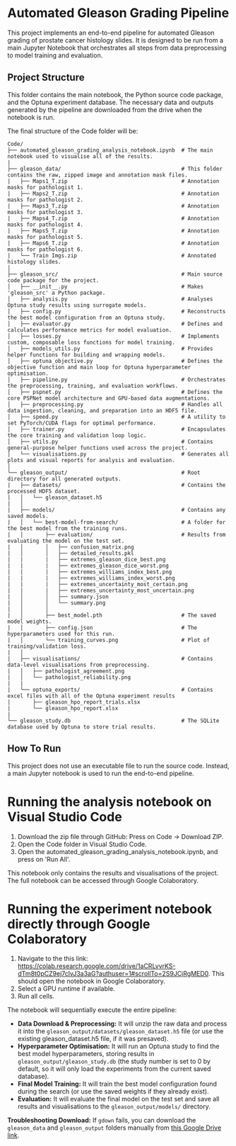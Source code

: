 # Automated Gleason Grading Pipeline

This project implements an end-to-end pipeline for automated Gleason grading of prostate cancer histology slides. It is designed to be run from a main Jupyter Notebook that orchestrates all steps from data preprocessing to model training and evaluation.

## Project Structure

This folder contains the main notebook, the Python source code package, and the Optuna experiment database. The necessary data and outputs generated by the pipeline are downloaded from the drive when the notebook is run.

The final structure of the Code folder will be:

```
Code/
├── automated_gleason_grading_analysis_notebook.ipynb  # The main notebook used to visualise all of the results.
|
├── gleason_data/                                      # This folder contains the raw, zipped image and annotation mask files.
|   ├── Maps1_T.zip                                    # Annotation masks for pathologist 1.
|   ├── Maps2_T.zip                                    # Annotation masks for pathologist 2.
|   ├── Maps3_T.zip                                    # Annotation masks for pathologist 3.
|   ├── Maps4_T.zip                                    # Annotation masks for pathologist 4.
|   ├── Maps5_T.zip                                    # Annotation masks for pathologist 5.
|   ├── Maps6_T.zip                                    # Annotation masks for pathologist 6.
|   └── Train Imgs.zip                                 # Annotated histology slides.
│
├── gleason_src/                                       # Main source code package for the project.
│   ├── __init__.py                                    # Makes 'gleason_src' a Python package.
│   ├── analysis.py                                    # Analyses Optuna study results using surrogate models.
│   ├── config.py                                      # Reconstructs the best model configuration from an Optuna study.
│   ├── evaluator.py                                   # Defines and calculates performance metrics for model evaluation.
│   ├── losses.py                                      # Implements custom, composable loss functions for model training.
│   ├── models_utils.py                                # Provides helper functions for building and wrapping models.
│   ├── optuna_objective.py                            # Defines the objective function and main loop for Optuna hyperparameter optimisation.
│   ├── pipeline.py                                    # Orchestrates the preprocessing, training, and evaluation workflows.
│   ├── pspnet.py                                      # Defines the core PSPNet model architecture and GPU-based data augmentations.
│   ├── preprocessing.py                               # Handles all data ingestion, cleaning, and preparation into an HDF5 file.
│   ├── speed.py                                       # A utility to set PyTorch/CUDA flags for optimal performance.
│   ├── trainer.py                                     # Encapsulates the core training and validation loop logic.
│   ├── utils.py                                       # Contains general-purpose helper functions used across the project.
│   └── visualisations.py                              # Generates all plots and visual reports for analysis and evaluation.
│
└── gleason_output/                                    # Root directory for all generated outputs.
|   ├── datasets/                                      # Contains the processed HDF5 dataset.
|   │   └── gleason_dataset.h5
|   │
|   ├── models/                                        # Contains any saved models.
|   │   └── best-model-from-search/                    # A folder for the best model from the training runs.
|   │       ├── evaluation/                            # Results from evaluating the model on the test set.
|   │       │   ├── confusion_matrix.png
|   │       │   ├── detailed_results.pkl
|   |       |   ├── extremes_gleason_dice_best.png
|   |       |   ├── extremes_gleason_dice_worst.png
|   |       |   ├── extremes_williams_index_best.png
|   |       |   ├── extremes_williams_index_worst.png
|   |       |   ├── extremes_uncertainty_most_certain.png
|   |       |   ├── extremes_uncertainty_most_uncertain.png
|   │       │   ├── summary.json
|   │       │   └── summary.png
|   │       │
|   │       ├── best_model.pth                         # The saved model weights.
|   │       ├── config.json                            # The hyperparameters used for this run.
|   │       └── training_curves.png                    # Plot of training/validation loss.
|   │
|   ├── visualisations/                                # Contains data-level visualisations from preprocessing.
|   │   ├── pathologist_agreement.png
|   │   └── pathologist_reliability.png
|   |
|   └── optuna_exports/                                # Contains excel files with all of the Optuna experiment results
|       ├── gleason_hpo_report_trials.xlsx
|       └── gleason_hpo_report.xlsx
|
└── gleason_study.db                                   # The SQLite database used by Optuna to store trial results.
```

## How To Run

This project does not use an executable file to run the source code. Instead, a main Jupyter notebook is used to run the end-to-end pipeline.

# Running the analysis notebook on Visual Studio Code

1. Download the zip file through GitHub: Press on Code -> Download ZIP.
2. Open the Code folder in Visual Studio Code.
3. Open the automated_gleason_grading_analysis_notebook.ipynb, and press on 'Run All'.

This notebook only contains the results and visualisations of the project. The full notebook can be accessed through Google Colaboratory.

# Running the experiment notebook directly through Google Colaboratory

1.  Navigate to the this link: https://colab.research.google.com/drive/1aCRLvvrKS-dTm8t0pCZ9ej7clvJ3a3aG?authuser=1#scrollTo=2S9JCjRgMED0. This should open the notebook in Google Colaboratory.
2.  Select a GPU runtime if available.
3.  Run all cells.

The notebook will sequentially execute the entire pipeline:

- **Data Download & Preprocessing:** It will unzip the raw data and process it into the `gleason_output/datasets/gleason_dataset.h5` file (or use the existing gleason_dataset.h5 file, if it was presaved).
- **Hyperparameter Optimisation:** It will run an Optuna study to find the best model hyperparameters, storing results in `gleason_output/gleason_study.db` (the study number is set to 0 by default, so it will only load the experiments from the current saved database).
- **Final Model Training:** It will train the best model configuration found during the search (or use the saved weights if they already exist).
- **Evaluation:** It will evaluate the final model on the test set and save all results and visualisations to the `gleason_output/models/` directory.

**Troubleshooting Download:** If `gdown` fails, you can download the `gleason_data` and `gleason_output` folders manually from [this Google Drive link](https://drive.google.com/drive/folders/1o4N8B5Sv4uNQr4RyiRyK7W9ZHLPIZ-0B?usp=drive_link).
